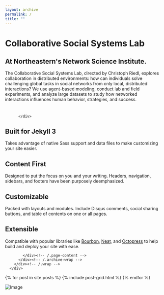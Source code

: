 ```yaml
---
layout: archive
permalink: /
title: ""
---
```


<div class="wrap page-lead-content">
 <h1>Collaborative Social Systems Lab</h1>
        <h2>At Northeastern's Network Science Institute.</h2>
      <p>The Collaborative Social Systems Lab, directed by Christoph Riedl, explores collaboration in distributed environments: how can individuals solve challenging global tasks in social networks from only local, distributed interactions? We use agent-based modeling, conduct lab and field experiments, and analyze large datasets to study how networked interactions influences human behavior, strategies, and success.</p>
	  </div>

<div id="main" role="main">
        <div class="wrap">
          <div class="page-title">
            <h1></h1>
            
          </div>

<div class="archive-wrap">
            <div class="page-content">
              <div class="tiles">

<div class="tile">
  <h2 class="post-title">Built for Jekyll 3</h2>
  <p class="post-excerpt">Takes advantage of native Sass support and data files to make customizing your site easier.</p>
</div><!-- /.tile -->

<div class="tile">
  <h2 class="post-title">Content First</h2>
  <p class="post-excerpt">Designed to put the focus on you and your writing. Headers, navigation, sidebars, and footers have been purposely deemphasized.</p>
</div><!-- /.tile -->

<div class="tile">
  <h2 class="post-title">Customizable</h2>
  <p class="post-excerpt">Packed with layouts and modules. Include Disqus comments, social sharing buttons, and table of contents on one or all pages.</p>
</div><!-- /.tile -->

<div class="tile">
  <h2 class="post-title">Extensible</h2>
  <p class="post-excerpt">Compatible with popular libraries like <a href="http://bourbon.io">Bourbon</a>, <a href="http://neat.bourbon.io/">Neat</a>, and <a href="http://github.com/octopress/octopress">Octopress</a> to help build and deploy your site with ease.</p>
</div><!-- /.tile -->

</div>
<!-- /.tiles -->

            </div><!-- /.page-content -->
          </div><!-- /.archive-wrap -->
        </div><!-- /.wrap -->
      </div>

<div class="tiles">

{% for post in site.posts %}
	{% include post-grid.html %}
{% endfor %}
</div>



![Image](https://uploads-ssl.webflow.com/58920a954e6c16dd742902c4/58920a954e6c16dd742904a6_logo-collaborative-social-systems-lab_small.png)

<!-- /.tiles -->
